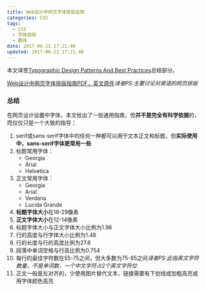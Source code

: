 ```yaml
---
title: Web设计中网页字体排版指南
categories: CSS
tags:
  - CSS
  - 字体排版
  - 翻译
date: 2017-06-21 17:21:48
updated: 2017-06-21 17:21:48
---
```


本文译至[Typographic Design Patterns And Best Practices](https://www.smashingmagazine.com/2009/08/typographic-design-survey-best-practices-from-the-best-blogs/#conclusion)总结部分。

[Web设计中网页字体排版指南PDF，英文原件](./web-type-guidlines.pdf)*译者PS:主要讨论对英语的网页排版*


### 总结

在网页设计设置中字体，本文给出了一些通用指南，但**并不是完全有科学依据**的，而仅仅只是一个大致的指导：

1. serif或sans-serif字体中的任何一种都可以用于文本正文和标题，但**实际使用中，sans-serif字体更常用一些**
2. 标题常用字体：
    - Georgia
    - Arial
    - Helvetica
3. 正文常用字体：
    - Georgia
    - Arial
    - Verdana
    - Lucida Grande
4. **标题字体大小**在18-29像素
5. **正文字体大小**在12-14像素
6. 标题字体大小与正文字体大小比例为1.96
7. 行的高度与行字体大小比例为1.48
8. 行的长度与行的高度比例为27.8
9. 段落中单词空格与行高比例为0.754
10. 每行的最佳字符数在55-75之间，但大多数为75-85之间*译者PS:此指英文字符数量，不是单词数，一个中文字符占2个英文字符位*
11. 正文一般是左对齐的，少使用图片替代文本，链接需要有下划线或加粗高亮或用字体颜色高亮